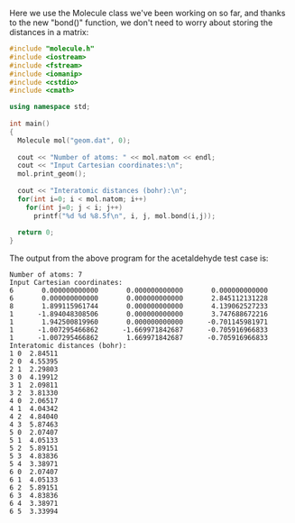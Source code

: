 Here we use the Molecule class we've been working on so far, and thanks to the new "bond()" function, we don't need to worry about storing the distances in a matrix:

```c++
#include "molecule.h"
#include <iostream>
#include <fstream>
#include <iomanip>
#include <cstdio>
#include <cmath>

using namespace std;
 
int main()
{
  Molecule mol("geom.dat", 0);
 
  cout << "Number of atoms: " << mol.natom << endl;
  cout << "Input Cartesian coordinates:\n";
  mol.print_geom();
 
  cout << "Interatomic distances (bohr):\n";
  for(int i=0; i < mol.natom; i++)
    for(int j=0; j < i; j++)
      printf("%d %d %8.5f\n", i, j, mol.bond(i,j));
      
  return 0;
}
```

The output from the above program for the acetaldehyde test case is:
```
Number of atoms: 7
Input Cartesian coordinates:
6       0.000000000000       0.000000000000       0.000000000000
6       0.000000000000       0.000000000000       2.845112131228
8       1.899115961744       0.000000000000       4.139062527233
1      -1.894048308506       0.000000000000       3.747688672216
1       1.942500819960       0.000000000000      -0.701145981971
1      -1.007295466862      -1.669971842687      -0.705916966833
1      -1.007295466862       1.669971842687      -0.705916966833
Interatomic distances (bohr):
1 0  2.84511
2 0  4.55395
2 1  2.29803
3 0  4.19912
3 1  2.09811
3 2  3.81330
4 0  2.06517
4 1  4.04342
4 2  4.84040
4 3  5.87463
5 0  2.07407
5 1  4.05133
5 2  5.89151
5 3  4.83836
5 4  3.38971
6 0  2.07407
6 1  4.05133
6 2  5.89151
6 3  4.83836
6 4  3.38971
6 5  3.33994
```
